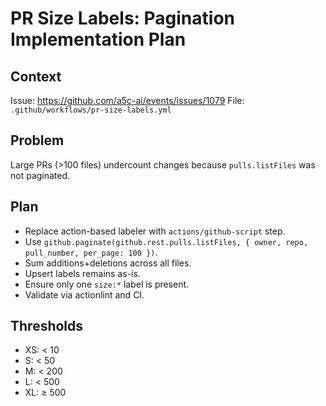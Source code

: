 # PR Size Labels: Pagination Implementation Plan

## Context

Issue: https://github.com/a5c-ai/events/issues/1079
File: `.github/workflows/pr-size-labels.yml`

## Problem

Large PRs (>100 files) undercount changes because `pulls.listFiles` was not paginated.

## Plan

- Replace action-based labeler with `actions/github-script` step.
- Use `github.paginate(github.rest.pulls.listFiles, { owner, repo, pull_number, per_page: 100 })`.
- Sum additions+deletions across all files.
- Upsert labels remains as-is.
- Ensure only one `size:*` label is present.
- Validate via actionlint and CI.

## Thresholds

- XS: < 10
- S: < 50
- M: < 200
- L: < 500
- XL: ≥ 500
